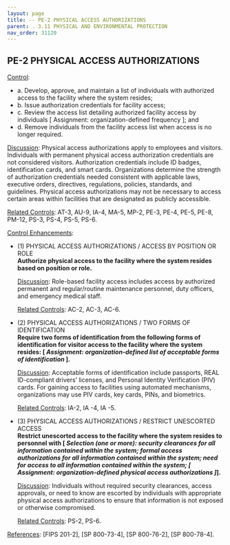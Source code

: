 ```yaml
---
layout: page
title: -- PE-2 PHYSICAL ACCESS AUTHORIZATIONS 
parent: . 3.11 PHYSICAL AND ENVIRONMENTAL PROTECTION 
nav_order: 31120 
---
```


## PE-2 PHYSICAL ACCESS AUTHORIZATIONS

<ins>Control</ins>:
* a. Develop, approve, and maintain a list of individuals with authorized access to the facility where the system resides;
* b. Issue authorization credentials for facility access;
* c. Review the access list detailing authorized facility access by individuals [ Assignment: organization-defined frequency ]; and
* d. Remove individuals from the facility access list when access is no longer required.

<ins>Discussion</ins>: Physical access authorizations apply to employees and visitors. Individuals with permanent physical access authorization credentials are not considered visitors. Authorization credentials include ID badges, identification cards, and smart cards. Organizations determine the strength of authorization credentials needed consistent with applicable laws, executive orders, directives, regulations, policies, standards, and guidelines. Physical access authorizations may not be necessary to access certain areas within facilities that are designated as publicly accessible.

<ins>Related Controls</ins>: AT-3, AU-9, IA-4, MA-5, MP-2, PE-3, PE-4, PE-5, PE-8, PM-12, PS-3, PS-4, PS-5, PS-6.

<ins>Control Enhancements</ins>:

* (1) PHYSICAL ACCESS AUTHORIZATIONS / ACCESS BY POSITION OR ROLE<br>
**Authorize physical access to the facility where the system resides based on position or role.**

    <ins>Discussion</ins>: Role-based facility access includes access by authorized permanent and regular/routine maintenance personnel, duty officers, and emergency medical staff.

    <ins>Related Controls</ins>: AC-2, AC-3, AC-6.

* (2) PHYSICAL ACCESS AUTHORIZATIONS / TWO FORMS OF IDENTIFICATION<br>
**Require two forms of identification from the following forms of identification for visitor access to the facility where the system resides: [ _Assignment: organization-defined list of acceptable forms of identification_ ].**

    <ins>Discussion</ins>: Acceptable forms of identification include passports, REAL ID-compliant drivers’ licenses, and Personal Identity Verification (PIV) cards. For gaining access to facilities using automated mechanisms, organizations may use PIV cards, key cards, PINs, and biometrics.

    <ins>Related Controls</ins>: IA-2, IA -4, IA -5.

* (3) PHYSICAL ACCESS AUTHORIZATIONS / RESTRICT UNESCORTED ACCESS<br>
**Restrict unescorted access to the facility where the system resides to personnel with [ _Selection (one or more): security clearances for all information contained within the system; formal access authorizations for all information contained within the system; need for access to all information contained within the system; [ Assignment: organization-defined physical access authorizations ]_].**

    <ins>Discussion</ins>: Individuals without required security clearances, access approvals, or need to know are escorted by individuals with appropriate physical access authorizations to ensure that information is not exposed or otherwise compromised.

    <ins>Related Controls</ins>: PS-2, PS-6.

<ins>References</ins>: [FIPS 201-2], [SP 800-73-4], [SP 800-76-2], [SP 800-78-4].

